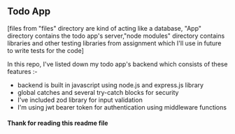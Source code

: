 ## Todo App

[files from "files" directory are kind of acting like a database, "App" directory contains the todo app's server,"node modules" directory contains libraries and other testing libraries from assignment which I'll use in future to write tests for the code]

In this repo, I've listed down my todo app's backend which consists of these features :-

- backend is built in javascript using node.js and express.js library
- global catches and several try-catch blocks for security
- I've included zod library for input validation
- I'm using jwt bearer token for authentication using middleware functions

#### Thank for reading this readme file
